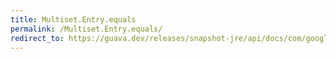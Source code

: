 ```yaml
---
title: Multiset.Entry.equals
permalink: /Multiset.Entry.equals/
redirect_to: https://guava.dev/releases/snapshot-jre/api/docs/com/google/common/collect/Multiset.Entry.html#equals-java.lang.Object-
---
```

